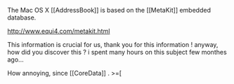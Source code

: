 The Mac OS X [[AddressBook]] is based on the [[MetaKit]] embedded database.

http://www.equi4.com/metakit.html

This information is crucial for us, thank you for this information !
anyway, how did you discover this ? i spent many hours on this subject few monthes ago...

How annoying, since [[CoreData]] <muffle>.  >=[